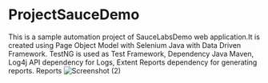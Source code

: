 # ProjectSauceDemo
This is a sample automation project of SauceLabsDemo web application.It is created using Page Object Model with Selenium Java with Data Driven Framework.
TestNG is used as Test Framework,
Dependency Java Maven,
Log4j API dependency for Logs,
Extent Reports dependency for generating reports.
Reports
![Screenshot (2)](https://user-images.githubusercontent.com/122073049/211182723-b7279dad-9c2c-4483-8362-344710e0988e.png)
